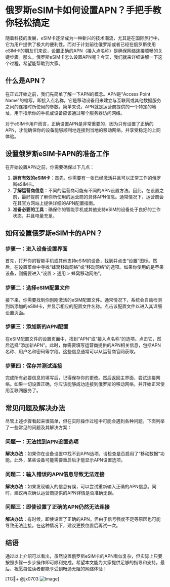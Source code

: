 # 俄罗斯eSIM卡如何设置APN？手把手教你轻松搞定

随着科技的发展，eSIM卡逐渐成为一种新兴的技术潮流，尤其是在国际旅行中，它为用户提供了极大的便利性。而对于计划前往俄罗斯或者已经在俄罗斯使用eSIM卡的朋友们来说，设置正确的APN（接入点名称）是确保网络连接顺畅的关键步骤。那么，俄罗斯eSIM卡怎么设置APN呢？今天，我们就来详细讲解一下这个过程，希望能帮助到大家。

## 什么是APN？

在正式开始之前，我们先简单了解一下APN的概念。APN是“Access Point Name”的缩写，即接入点名称。它是移动设备用来建立与互联网或其他数据服务之间的连接时所使用的参数。简单来说，APN就是运营商提供的一个特定的地址，用于指示你的手机或设备应该通过哪个服务器访问网络。

对于eSIM卡用户而言，正确设置APN是非常重要的，因为只有设置了正确的APN，才能确保你的设备能够顺利地连接到当地的移动网络，并享受稳定的上网体验。

## 设置俄罗斯eSIM卡APN的准备工作

在开始设置APN之前，你需要确保以下几点：

1. **拥有有效的eSIM卡**：首先，你需要有一张已经激活并且可以正常工作的俄罗斯eSIM卡。
2. **了解运营商信息**：不同的运营商可能有不同的APN设置方法。因此，在设置之前，最好提前了解你所使用的运营商的具体APN信息。通常情况下，运营商会在其官方网站上提供详细的APN配置指南。
3. **准备必要的工具**：确保你的智能手机或其他支持eSIM的设备处于良好的工作状态，并且电量充足。

## 如何设置俄罗斯eSIM卡的APN？

### 步骤一：进入设备设置界面

首先，打开你的智能手机或其他支持eSIM的设备，找到并点击“设置”图标。然后，在设置菜单中寻找“蜂窝移动网络”或“移动网络”的选项。如果你使用的是苹果设备，则需要进入“设置 > 通用 > 蜂窝移动网络”。

### 步骤二：选择eSIM配置文件

接下来，你需要找到你刚刚激活的eSIM配置文件。通常情况下，系统会自动检测到新添加的eSIM卡，并显示相应的配置文件名称。点击该配置文件以进入其详细设置页面。

### 步骤三：添加新的APN配置

在eSIM配置文件的设置页面中，找到“APN”或“接入点名称”的选项。点击它，然后选择“添加新APN”。此时，你需要填写运营商提供的APN相关信息，包括APN名称、用户名和密码等字段。这些信息通常可以从运营商官网获取。

### 步骤四：保存并测试连接

完成所有必要信息的填写后，记得保存你的更改。然后返回主界面，尝试连接网络。如果一切设置正确，你应该能够成功连接到俄罗斯的移动网络，并开始正常使用互联网服务了。

## 常见问题及解决办法

尽管上述步骤看起来很简单，但在实际操作过程中可能会遇到各种问题。下面列举了一些常见的问题及其解决方案：

### 问题一：无法找到APN设置选项

**解决办法**：如果你在设备设置中找不到APN选项，请检查是否启用了“移动数据”功能。此外，某些设备可能需要重启后才能显示APN设置选项。

### 问题二：输入错误的APN信息导致无法连接

**解决办法**：如果发现输入的信息有误，可以尝试重新输入正确的APN信息。同时，建议再次确认运营商提供的APN详情是否准确无误。

### 问题三：即使设置了正确的APN仍然无法连接

**解决办法**：有时候，即使设置了正确的APN，但由于信号强度不足等原因也可能导致无法连接。在这种情况下，建议更换位置后再试一次。

## 结语

通过以上介绍可以看出，虽然设置俄罗斯eSIM卡的APN看似复杂，但实际上只要按照步骤一步步操作即可顺利完成。希望本文能为大家提供足够的指导和支持。最后，祝愿每位读者都能享受到畅通无阻的网络体验！

[TG💪+ @jx0703 ![Image](https://github.com/user-attachments/assets/dbca1d08-cadb-493c-b0ec-ad6f7a83f270)]